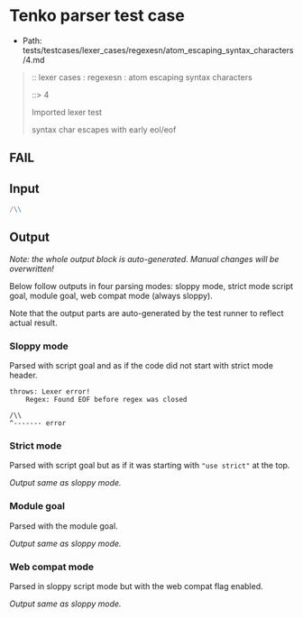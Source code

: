 # Tenko parser test case

- Path: tests/testcases/lexer_cases/regexesn/atom_escaping_syntax_characters/4.md

> :: lexer cases : regexesn : atom escaping syntax characters
>
> ::> 4
>
> Imported lexer test
>
> syntax char escapes with early eol/eof

## FAIL

## Input

`````js
/\\
`````

## Output

_Note: the whole output block is auto-generated. Manual changes will be overwritten!_

Below follow outputs in four parsing modes: sloppy mode, strict mode script goal, module goal, web compat mode (always sloppy).

Note that the output parts are auto-generated by the test runner to reflect actual result.

### Sloppy mode

Parsed with script goal and as if the code did not start with strict mode header.

`````
throws: Lexer error!
    Regex: Found EOF before regex was closed

/\\
^------- error
`````

### Strict mode

Parsed with script goal but as if it was starting with `"use strict"` at the top.

_Output same as sloppy mode._

### Module goal

Parsed with the module goal.

_Output same as sloppy mode._

### Web compat mode

Parsed in sloppy script mode but with the web compat flag enabled.

_Output same as sloppy mode._
